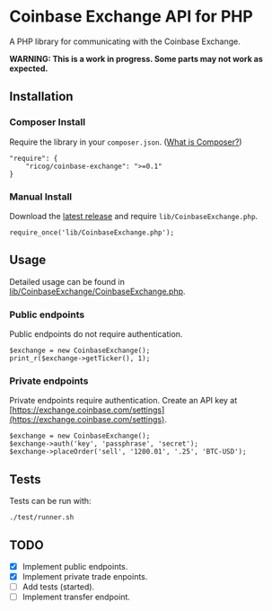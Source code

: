 # Coinbase Exchange API for PHP

A PHP library for communicating with the Coinbase Exchange.

**WARNING: This is a work in progress. Some parts may not work as expected.**

## Installation

### Composer Install

Require the library in your `composer.json`. ([What is Composer?](https://getcomposer.org/))

    "require": {
        "ricog/coinbase-exchange": ">=0.1"
    }

### Manual Install

Download the [latest release](https://github.com/ricog/coinbase-exchange-php/releases) and require `lib/CoinbaseExchange.php`.

    require_once('lib/CoinbaseExchange.php');

## Usage

Detailed usage can be found in [lib/CoinbaseExchange/CoinbaseExchange.php](lib/CoinbaseExchange/CoinbaseExchange.php).

### Public endpoints

Public endpoints do not require authentication.

    $exchange = new CoinbaseExchange();
    print_r($exchange->getTicker(), 1);

### Private endpoints

Private endpoints require authentication. Create an API key at [https://exchange.coinbase.com/settings](https://exchange.coinbase.com/settings).

    $exchange = new CoinbaseExchange();
    $exchange->auth('key', 'passphrase', 'secret');
    $exchange->placeOrder('sell', '1200.01', '.25', 'BTC-USD');

## Tests

Tests can be run with:

    ./test/runner.sh

## TODO

- [x] Implement public endpoints.
- [x] Implement private trade enpoints.
- [ ] Add tests (started).
- [ ] Implement transfer endpoint.
